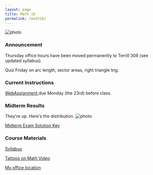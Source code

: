 ```yaml
---
layout: page
title: Math 10
permalink: /math10/
---
```


![photo](https://upload.wikimedia.org/wikipedia/commons/3/3b/Circle_cos_sin.gif)

### Announcement
Thursday office hours have been moved permanently to Terrill 308 (see updated syllabus).

Quiz Friday on arc length, sector areas, right triangle trig.

### Current Instructions
[WebAssignment ](http://www.webassign.net) due Monday (the 23rd) before class.

### Midterm Results
They're up. Here's the distribution.
![photo](https://uvm.edu/~bfemery/math10midtermgrades.png)

[Midterm Exam Solution Key](https://uvm.edu/~bfemery/math10midtermsoln.pdf)

  
### Course Materials

[Syllabus](http://www.uvm.edu/~bfemery/Math10Syllabus.pdf)

[Tattoos on Math Video](https://www.youtube.com/watch?v=IxNb1WG_Ido)

[My office location](http://www.uvm.edu/~bfemery/math10/FarrellHallLocation.png)
